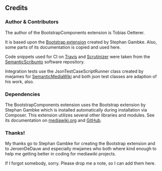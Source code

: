## Credits

### Author & Contributors

The author of the BootstrapComponents extension is Tobias Oetterer.

It is based upon the [Bootstrap extension][ExtensionBootstrap] created
by Stephan Gambke. Also, some parts of its documentation is copied and
used here.

Code snippets used for CI on [Travis] and [Scrutinizer] were taken from
the [SemanticScribunto] software repository.

Integration tests use the JsonTestCaseScriptRunner class created by
mwjames for [SemanticMediaWiki] and both json test classes are adaption
of his work, also.

### Dependencies

The BootstrapComponents extension uses the Bootstrap extension by
Stephan Gambke which is installed automatically during installation via
Composer. This extension utilizes several other libraries and modules.
See its documentation on [mediawiki.org][ExtensionBootstrap] and
[GitHub][GitHub].

### Thanks!

My thanks go to Stephan Gambke for creating the Bootstrap extension and to
JeroenDeDauw and especially mwjames who both where kind enough to help me
getting better in coding for mediawiki projects.

If I forgot somebody, sorry. Please drop me a note, so I can add them here.


[ExtensionBootstrap]: https://www.mediawiki.org/wiki/Extension:Bootstrap
[GitHub]: https://github.com/cmln/mw-bootstrap
[Travis]: https://travis-ci.org
[Scrutinizer]: https://scrutinizer-ci.com
[SemanticScribunto]: https://github.com/SemanticMediaWiki/SemanticScribunto
[SemanticMediaWiki]: https://github.com/SemanticMediaWiki/SemanticMediaWiki
